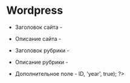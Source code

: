 # Wordpress
- Заголовок сайта - <?php echo $blog_title = get_bloginfo( 'name' ); ?>  
- Описание сайта - <?php echo $blog_title = get_bloginfo( 'description' ); ?>  
- Заголовок рубрики - <?php echo get_cat_name(ID) ?>  
- Описание рубрики - <?php echo category_description( $category_id ); ?>  

  <?php if ( have_posts() ) : query_posts('p=1');  
    while (have_posts()) : the_post(); ?>  

  <?php the_title(); ?>  
  <?php the_content(); ?>  
  <?php the_post_thumbnail(array(100, 100)); ?>  

  <? endwhile; endif; wp_reset_query(); ?>  
  
  
- Дополнительное поле - <?php echo get_post_meta($post->ID, 'year', true); ?>
